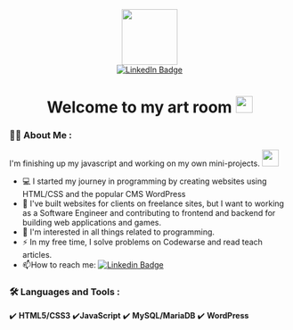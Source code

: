 <div id="header" align="center">
  <img src="https://media.tenor.com/-6m2vqRjKDEAAAAi/geek-girl.gif" width="100"/>
  <div id = "badges">
  <a href="https://www.linkedin.com/in/%D0%BB%D1%8E%D0%B1%D0%BE%D0%B2%D1%8C-%D0%B3%D0%BB%D0%B5%D0%B1%D0%BE%D0%B2%D0%B0-60916428a/">
      <img src="https://img.shields.io/badge/LinkedIn-blue?style=for-the-badge&logo=linkedin&logoColor=white" alt="LinkedIn Badge"/>
  </a>
  </div>
<!--   <img src="https://komarev.com/ghpvc/?username=lyubovGB&style=flat-square&color=blue" alt=""/> -->
  <h1>
  Welcome to my art room
    <img src="https://media.giphy.com/media/hvRJCLFzcasrR4ia7z/giphy.gif" width="30px"/>
  </h1>
</div>


### :woman_technologist: About Me :
 I'm finishing up my javascript and working on my own mini-projects. <img src="https://media.giphy.com/media/WUlplcMpOCEmTGBtBW/giphy.gif" width="30"> 
- :computer: I started my journey in programming by creating websites using HTML/CSS and the popular CMS WordPress
- :telescope: I've built websites for clients on freelance sites, but I want to working as a Software Engineer and contributing to frontend and backend for building web applications and games. 
- :seedling: I'm interested in all things related to programming.
- :zap: In my free time, I solve problems on Codewarse and read teach articles.
- :mailbox:How to reach me: [![Linkedin Badge](https://img.shields.io/badge/-kakbar-blue?style=flat&logo=Linkedin&logoColor=white)](https://www.linkedin.com/in/%D0%BB%D1%8E%D0%B1%D0%BE%D0%B2%D1%8C-%D0%B3%D0%BB%D0%B5%D0%B1%D0%BE%D0%B2%D0%B0-60916428a/)

### :hammer_and_wrench: Languages and Tools :
:heavy_check_mark: <b> HTML5/CSS3</b>
:heavy_check_mark:<b>JavaScript</b>
:heavy_check_mark: <b>MySQL/MariaDB</b>
:heavy_check_mark: <b>WordPress</b>



